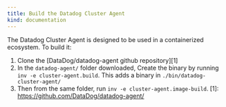 ```yaml
---
title: Build the Datadog Cluster Agent
kind: documentation
---
```


The Datadog Cluster Agent is designed to be used in a containerized ecosystem. To build it:

1. Clone the [DataDog/datadog-agent github repository][1]
2. In the `datadog-agent/` folder downloaded, Create the binary by running `inv -e cluster-agent.build`. This adds a binary in `./bin/datadog-cluster-agent/`
3. Then from the same folder, run `inv -e cluster-agent.image-build`.
[1]: https://github.com/DataDog/datadog-agent/
